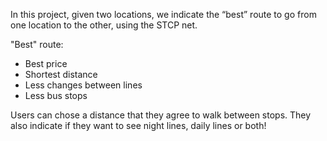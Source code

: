 In this project, given two locations, we indicate the “best” route to go from one location to the other, using the
STCP net.

"Best" route:
- Best price
- Shortest distance
- Less changes between lines
- Less bus stops

Users can chose a distance that they agree to walk between stops. They also indicate if they want to see night lines, daily lines or both!

